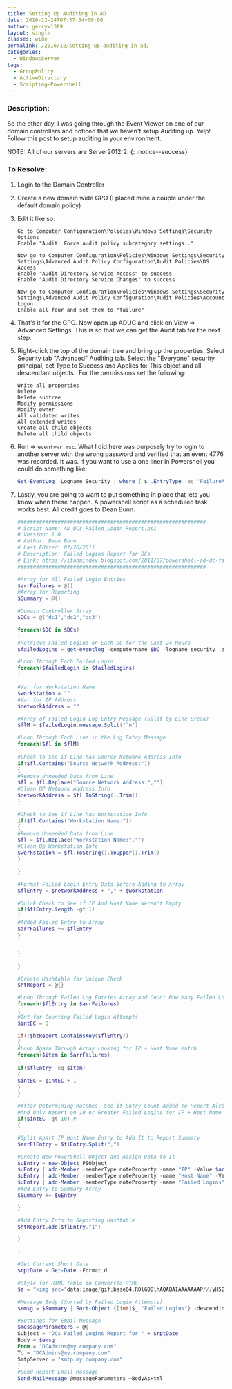 ```yaml
---
title: Setting Up Auditing In AD
date: 2016-12-24T07:37:34+00:00
author: gerryw1389
layout: single
classes: wide
permalink: /2016/12/setting-up-auditing-in-ad/
categories:
  - WindowsServer
tags:
  - GroupPolicy
  - ActiveDirectory
  - Scripting-Powershell
---
```

<!--more-->

### Description:

So the other day, I was going through the Event Viewer on one of our domain controllers and noticed that we haven't setup Auditing up. Yelp! Follow this post to setup auditing in your environment. 

NOTE: All of our servers are Server2012r2.
{: .notice--success}

### To Resolve:

1. Login to the Domain Controller

2. Create a new domain wide GPO (I placed mine a couple under the default domain policy)

3. Edit it like so:

   ```escape
   Go to Computer Configuration\Policies\Windows Settings\Security Options  
   Enable "Audit: Force audit policy subcategory settings.."

   Now go to Computer Configuration\Policies\Windows Settings\Security Settings\Advanced Audit Policy Configuration\Audit Policies\DS Access  
   Enable "Audit Directory Service Access" to success  
   Enable "Audit Directory Service Changes" to success

   Now go to Computer Configuration\Policies\Windows Settings\Security Settings\Advanced Audit Policy Configuration\Audit Policies\Account Logon  
   Enable all four and set them to "failure"
   ```

3. That's it for the GPO. Now open up ADUC and click on View => Advanced Settings. This is so that we can get the Audit tab for the next step.

4. Right-click the top of the domain tree and bring up the properties. Select Security tab "Advanced" Auditing tab. Select the "Everyone" security principal, set Type to Success and Applies to: This object and all descendant objects.  For the permissions set the following:  

   ```escape
   Write all properties  
   Delete  
   Delete subtree  
   Modify permissions  
   Modify owner  
   All validated writes  
   All extended writes  
   Create all child objects  
   Delete all child objects
   ```

5. Run => `eventvwr.msc`. What I did here was purposely try to login to another server with the wrong password and verified that an event 4776 was recorded. It was. If you want to use a one liner in Powershell you could do something like:

   ```powershell
   Get-EventLog -Logname Security | where { $_.EntryType -eq 'FailureAudit' -and $_.InstanceId -eq '4776' }
   ```

6. Lastly, you are going to want to put something in place that lets you know when these happen. A powershell script as a scheduled task works best. All credit goes to Dean Bunn.

   ```powershell
   #############################################################
   # Script Name: AD_DCs_Failed_Login_Report.ps1
   # Version: 1.0
   # Author: Dean Bunn
   # Last Edited: 07/26/2011
   # Description: Failed Logins Report for DCs
   # Link: https://itadmindev.blogspot.com/2011/07/powershell-ad-dc-failed-logins-report.html
   #############################################################

   #Array for All Failed Login Entries
   $arrFailures = @()
   #Array for Reporting
   $Summary = @()

   #Domain Controller Array
   $DCs = @("dc1","dc2","dc3")

   foreach($DC in $DCs)
   {
   #Retrieve Failed Logins on Each DC for the Last 24 Hours
   $failedLogins = get-eventlog -computername $DC -logname security -after (get-date).adddays(-1) | where-object {$_.instanceID -eq 4625 }

   #Loop Through Each Failed Login
   foreach($failedLogin in $failedLogins)
   {

   #Var for Workstation Name
   $workstation = ""
   #Var for IP Address
   $networkAddress = ""

   #Array of Failed Login Log Entry Message (Split by Line Break)
   $flM = $failedLogin.message.Split("`n")

   #Loop Through Each Line in the Log Entry Message
   foreach($fl in $flM)
   {
   #Check to See if Line has Source Network Address Info
   if($fl.Contains("Source Network Address:"))
   {
   #Remove Unneeded Data from Line
   $fl = $fl.Replace("Source Network Address:","")
   #Clean UP Network Address Info
   $networkAddress = $fl.ToString().Trim()
   }

   #Check to See if Line has Workstation Info
   if($fl.Contains("Workstation Name:"))
   {
   #Remove Unneeded Data from Line
   $fl = $fl.Replace("Workstation Name:","")
   #Clean Up Workstation Info
   $workstation = $fl.ToString().ToUpper().Trim()
   }

   }

   #Format Failed Login Entry Data Before Adding to Array
   $flEntry = $networkAddress + "," + $workstation

   #Quick Check to See if IP And Host Name Weren't Empty
   if($flEntry.length -gt 1)
   {
   #Added Failed Entry to Array
   $arrFailures += $flEntry
   }


   }

   }

   #Create Hashtable for Unique Check
   $htReport = @{}

   #Loop Through Failed Log Entries Array and Count How Many Failed Logins
   foreach($flEntry in $arrFailures)
   {
   #Int for Counting Failed Login Attempts
   $intEC = 0

   if(!$htReport.ContainsKey($flEntry))
   {
   #Loop Again Through Array Looking for IP + Host Name Match
   foreach($item in $arrFailures)
   {
   if($flEntry -eq $item)
   {
   $intEC = $intEC + 1
   }
   }

   #After Determining Matches, See if Entry Count Added To Report Already
   #And Only Report on 10 or Greater Failed Logins for IP + Host Name Pair
   if($intEC -gt 10) #
   {

   #Split Apart IP Host Name Entry to Add It to Report Summary
   $arrFlEntry = $flEntry.Split(",")

   #Create New PowerShell Object and Assign Data to It
   $uEntry = new-Object PSObject
   $uEntry | add-Member -memberType noteProperty -name "IP" -Value $arrFlEntry[0].ToString()
   $uEntry | add-Member -memberType noteProperty -name "Host Name" -Value $arrFlEntry[1].ToString()
   $uEntry | add-Member -memberType noteProperty -name "Failed Logins" -Value $intEC.ToString()
   #Add Entry to Summary Array
   $Summary += $uEntry

   }

   #Add Entry Info to Reporting Hashtable
   $htReport.add($flEntry,"1")

   }

   }

   #Get Current Short Date
   $rptDate = Get-Date -Format d

   #Style for HTML Table in ConvertTo-HTML
   $a = "<img src="data:image/gif;base64,R0lGODlhAQABAIAAAAAAAP///yH5BAEAAAAALAAAAAABAAEAAAIBRAA7" data-wp-preserve="%3Cstyle%3E%22%0D%0A%24a%20%3D%20%24a%20%2B%20%22TABLE%7Bborder-width%3A%201px%3Bborder-style%3A%20solid%3Bborder-color%3A%20black%3B%7D%22%0D%0A%24a%20%3D%20%24a%20%2B%20%22TH%7Bborder-width%3A%201px%3Bpadding%3A%205px%3Bborder-style%3A%20solid%3Bborder-color%3A%20black%3Btext-align%3A%20center%3B%7D%22%0D%0A%24a%20%3D%20%24a%20%2B%20%22TD%7Bborder-width%3A%201px%3Bpadding%3A%205px%3Bborder-style%3A%20solid%3Bborder-color%3A%20black%3Btext-align%3A%20left%3B%7D%22%0D%0A%24a%20%3D%20%24a%20%2B%20%22%3C%2Fstyle%3E" data-mce-resize="false" data-mce-placeholder="1" class="mce-object" width="20" height="20" alt="<style>" title="<style>" />"

   #Message Body (Sorted by Failed Login Attempts)
   $emsg = $Summary | Sort-Object {[int]$_."Failed Logins"} -descending | ConvertTo-Html -head $a | Out-String

   #Settings for Email Message
   $messageParameters = @{
   Subject = "DCs Failed Logins Report for " + $rptDate
   Body = $emsg
   From = "DCAdmins@my.company.com"
   To = "DCAdmins@my.company.com"
   SmtpServer = "smtp.my.company.com"
   }
   #Send Report Email Message
   Send-MailMessage @messageParameters –BodyAsHtml
   ```


